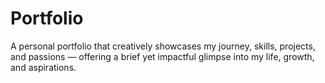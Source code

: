# Portfolio
A personal portfolio that creatively showcases my journey, skills, projects, and passions — offering a brief yet impactful glimpse into my life, growth, and aspirations.
